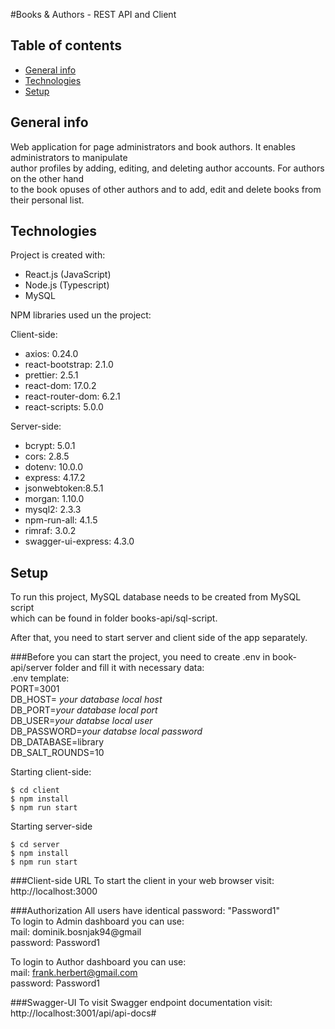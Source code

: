 #Books & Authors - REST API and Client

## Table of contents
* [General info](#general-info)
* [Technologies](#technologies)
* [Setup](#setup)

## General info
Web application for page administrators and book authors. It enables administrators to manipulate </br>
author profiles by adding, editing, and deleting author accounts. For authors on the other hand</br>
to the book opuses of other authors and to add, edit and delete books from their personal list.</br>

## Technologies
Project is created with:
* React.js (JavaScript)
* Node.js (Typescript)
* MySQL

NPM libraries used un the project:

Client-side:
* axios: 0.24.0
* react-bootstrap: 2.1.0
* prettier: 2.5.1 
* react-dom: 17.0.2
* react-router-dom: 6.2.1 
* react-scripts: 5.0.0

Server-side:
* bcrypt: 5.0.1
* cors: 2.8.5
* dotenv: 10.0.0
* express: 4.17.2
* jsonwebtoken:8.5.1
* morgan: 1.10.0
* mysql2: 2.3.3
* npm-run-all: 4.1.5
* rimraf: 3.0.2
* swagger-ui-express: 4.3.0

## Setup
To run this project, MySQL database needs to be created from MySQL script</br>
which can be found in folder books-api/sql-script.

After that, you need to start server and client side of the app separately.

###Before you can start the project, you need to create .env in book-api/server folder and fill it with necessary data:</br>
.env template:</br>
PORT=3001</br>
DB_HOST= *your database local host*</br>
DB_PORT=*your database local port*</br>
DB_USER=*your databse local user*</br>
DB_PASSWORD=*your databse local password*</br>
DB_DATABASE=library</br>
DB_SALT_ROUNDS=10

Starting client-side:
```
$ cd client
$ npm install
$ npm run start
```

Starting server-side
```
$ cd server
$ npm install
$ npm run start
```
###Client-side URL
To start the client in your web browser visit: http://localhost:3000

###Authorization
All users have identical password: "Password1"</br>
To login to Admin dashboard you can use:</br>
mail: dominik.bosnjak94@gmail </br>
password: Password1 </br>

To login to Author dashboard you can use:</br>
mail: frank.herbert@gmail.com </br>
password: Password1 </br>

###Swagger-UI
To visit Swagger endpoint documentation visit:  http://localhost:3001/api/api-docs#




